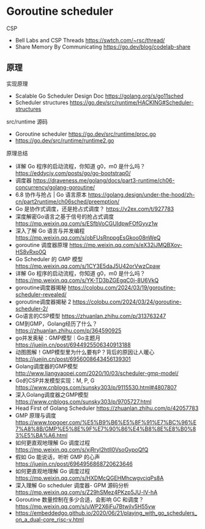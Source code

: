 # Goroutine scheduler
CSP
- Bell Labs and CSP Threads https://swtch.com/~rsc/thread/
- Share Memory By Communicating https://go.dev/blog/codelab-share

## 原理
实现原理
- Scalable Go Scheduler Design Doc https://golang.org/s/go11sched
- Scheduler structures https://go.dev/src/runtime/HACKING#Scheduler-structures

src/runtime 源码
- Goroutine scheduler https://go.dev/src/runtime/proc.go
- https://go.dev/src/runtime/runtime2.go

原理总结
- 详解 Go 程序的启动流程，你知道 g0，m0 是什么吗？https://eddycjy.com/posts/go/go-bootstrap0/
- 调度器 https://draveness.me/golang/docs/part3-runtime/ch06-concurrency/golang-goroutine/
- 6.8 协作与抢占 | Go 语言原本 https://golang.design/under-the-hood/zh-cn/part2runtime/ch06sched/preemption/
- Go 是协作式调度，还是抢占式调度？ https://v2ex.com/t/927783
- 深度解密Go语言之基于信号的抢占式调度 https://mp.weixin.qq.com/s/ESfbVoCGUIdpwFOfGyvz1w
- 深入了解 Go 语言与并发编程 https://mp.weixin.qq.com/s/obFUsRnppgEsGkoo08nWeQ
- goroutine 调度器原理 https://mp.weixin.qq.com/s/eX32jJMQBXov-HS8vRxo0Q
- Go Scheduler 的 GMP 模型 https://mp.weixin.qq.com/s/1CY3E5daJ5U42orVwzCpaw
- 详解 Go 程序的启动流程，你知道 g0，m0 是什么吗？https://mp.weixin.qq.com/s/YK-TD3bZGEgqC0j-8U6VkQ
- goroutine调度器揭秘 https://colobu.com/2024/03/19/goroutine-scheduler-revealed/
- goroutine调度器揭秘 2 https://colobu.com/2024/03/24/goroutine-scheduler-2/
- Go语言的CSP模型 https://zhuanlan.zhihu.com/p/313763247
- GM到GMP，Golang经历了什么？ https://zhuanlan.zhihu.com/p/364590925
- go并发奥秘：GMP模型｜Go主题月 https://juejin.cn/post/6944925506340913188
- 动图图解！GMP模型里为什么要有P？背后的原因让人暖心 https://juejin.cn/post/6956008643456139301
- Golang调度器的GMP模型 http://www.liangyaopei.com/2020/10/03/scheduler-gmp-model/
- Go的CSP并发模型实现：M, P, G https://www.cnblogs.com/sunsky303/p/9115530.html#4807807
- 深入Golang调度器之GMP模型 https://www.cnblogs.com/sunsky303/p/9705727.html
- Head First of Golang Scheduler https://zhuanlan.zhihu.com/p/42057783
- GMP 原理与调度 https://www.topgoer.com/%E5%B9%B6%E5%8F%91%E7%BC%96%E7%A8%8B/GMP%E5%8E%9F%E7%90%86%E4%B8%8E%E8%B0%83%E5%BA%A6.html
- 如何更直观地理解 Go 调度过程 https://mp.weixin.qq.com/s/xjRryI2htlI0VsoGypoQfQ
- 假如 Go 能说话，听听 GMP 的心声 https://juejin.cn/post/6964956868720623646
- 如何更直观地理解 Go 调度过程 https://mp.weixin.qq.com/s/HXDMcQGEHMhcwgvciqPs8A
- 深入理解 Go scheduler 调度器- GPM 源码分析 https://mp.weixin.qq.com/s/Z29hSMez4PKzp5JU-lV-hA
- Goroutine 数量控制在多少合适，会影响 GC 和调度？https://mp.weixin.qq.com/s/uWP2X6iFu7BtwjIv5H55vw
- https://embeddedgo.github.io/2020/06/21/playing_with_go_schedulers_on_a_dual-core_risc-v.html
